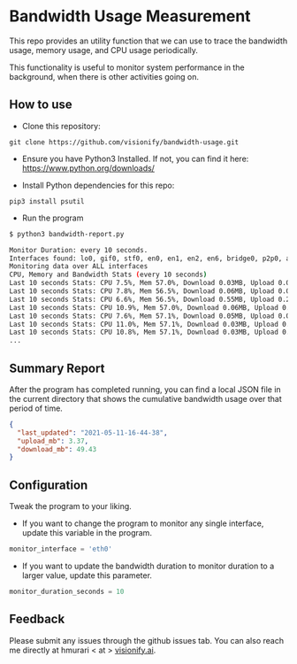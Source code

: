 # Bandwidth Usage Measurement
This repo provides an utility function that we can use to trace the bandwidth usage, memory usage, and CPU usage periodically.

This functionality is useful to monitor system performance in the background, when there is other activities going on. 

## How to use
* Clone this repository: 
```
git clone https://github.com/visionify/bandwidth-usage.git
```

* Ensure you have Python3 Installed. If not, you can find it here: https://www.python.org/downloads/

* Install Python dependencies for this repo:
```
pip3 install psutil
```

* Run the program
```bash
$ python3 bandwidth-report.py

Monitor Duration: every 10 seconds.
Interfaces found: lo0, gif0, stf0, en0, en1, en2, en6, bridge0, p2p0, awdl0, llw0, utun0, utun1, utun2, utun3
Monitoring data over ALL interfaces
CPU, Memory and Bandwidth Stats (every 10 seconds)
Last 10 seconds Stats: CPU 7.5%, Mem 57.0%, Download 0.03MB, Upload 0.03MB
Last 10 seconds Stats: CPU 7.8%, Mem 56.5%, Download 0.06MB, Upload 0.05MB
Last 10 seconds Stats: CPU 6.6%, Mem 56.5%, Download 0.55MB, Upload 0.22MB
Last 10 seconds Stats: CPU 10.9%, Mem 57.0%, Download 0.06MB, Upload 0.05MB
Last 10 seconds Stats: CPU 7.6%, Mem 57.1%, Download 0.05MB, Upload 0.04MB
Last 10 seconds Stats: CPU 11.0%, Mem 57.1%, Download 0.03MB, Upload 0.03MB
Last 10 seconds Stats: CPU 10.8%, Mem 57.1%, Download 0.03MB, Upload 0.03MB
...

```

## Summary Report
After the program has completed running, you can find a local JSON file in the current directory that shows the cumulative bandwidth usage over that period of time. 

```json
{
  "last_updated": "2021-05-11-16-44-38",
  "upload_mb": 3.37,
  "download_mb": 49.43
}
```

## Configuration
Tweak the program to your liking.
* If you want to change the program to monitor any single interface, update this variable in the program.
```python
monitor_interface = 'eth0'
```

* If you want to update the bandwidth duration to monitor duration to a larger value, update this parameter. 
```python
monitor_duration_seconds = 10
```

## Feedback
Please submit any issues through the github issues tab. You can also reach me directly at hmurari < at > [visionify.ai](www.visionify.ai). 
